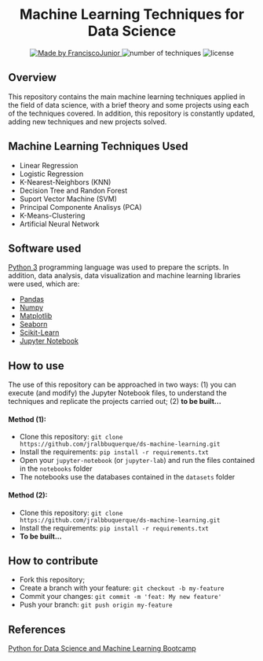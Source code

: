 <h1 align="center">Machine Learning Techniques for Data Science</h1>

<p align="center">
  <a href="https://www.linkedin.com/in/jralbbuquerque/">
    <img alt="Made by FranciscoJunior" src="https://img.shields.io/badge/Made%20By-Francisco%20Junior-blue">
  </a>
  <img alt="number of techniques" src="https://img.shields.io/badge/Techniques-8-brightgreen">
  <img alt="license" src="https://img.shields.io/badge/license-MIT-red">
</p>

## Overview
This repository contains the main machine learning techniques applied in the field of data science, 
with a brief theory and some projects using each of the techniques covered. In addition, this repository 
is constantly updated, adding new techniques and new projects solved.

## Machine Learning Techniques Used
* Linear Regression
* Logistic Regression
* K-Nearest-Neighbors (KNN)
* Decision Tree and Randon Forest
* Suport Vector Machine (SVM)
* Principal Componente Analisys (PCA)
* K-Means-Clustering
* Artificial Neural Network

## Software used
[Python 3](https://www.python.org/about/) programming language was used to prepare the scripts. In addition, data analysis, 
data visualization and machine learning libraries were used, which are:
* [Pandas](https://pandas.pydata.org/)
* [Numpy](https://numpy.org/)
* [Matplotlib](https://matplotlib.org/)
* [Seaborn](https://seaborn.pydata.org/)
* [Scikit-Learn](https://scikit-learn.org/stable/)
* [Jupyter Notebook](https://jupyter.org/)

## How to use
The use of this repository can be approached in two ways: (1) you can execute (and modify) the Jupyter Notebook files, to understand 
the techniques and replicate the projects carried out; (2) **to be built...**

#### Method (1):
* Clone this repository: `git clone https://github.com/jralbbuquerque/ds-machine-learning.git`
* Install the requirements: `pip install -r requirements.txt`
* Open your `jupyter-notebook` (or `jupyter-lab`) and run the files contained in the `notebooks` folder
* The notebooks use the databases contained in the `datasets` folder

#### Method (2):
* Clone this repository: `git clone https://github.com/jralbbuquerque/ds-machine-learning.git`
* Install the requirements: `pip install -r requirements.txt`
* **To be built...**

## How to contribute
- Fork this repository;
- Create a branch with your feature: `git checkout -b my-feature`
- Commit your changes: `git commit -m 'feat: My new feature'`
- Push your branch: `git push origin my-feature`

## References
[Python for Data Science and Machine Learning Bootcamp](https://www.udemy.com/course/python-for-data-science-and-machine-learning-bootcamp)
